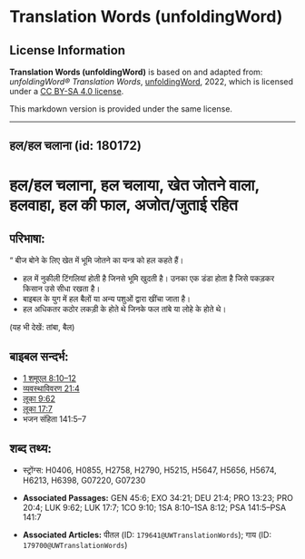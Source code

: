 # Translation Words (unfoldingWord)

## License Information

**Translation Words (unfoldingWord)** is based on and adapted from: _unfoldingWord® Translation Words_, [unfoldingWord](https://unfoldingword.org/utw), 2022, which is licensed under a [CC BY-SA 4.0 license](https://creativecommons.org/licenses/by-sa/4.0/legalcode.en).

This markdown version is provided under the same license.



--------------------------------

## हल/हल चलाना (id: 180172)

हल/हल चलाना, हल चलाया, खेत जोतने वाला, हलवाहा, हल की फाल, अजोत/जुताई रहित
=========================================================================

परिभाषा:
--------

“ बीज बोने के लिए खेत में भूमि जोतने का यन्त्र को हल कहते हैं।

* हल में नुकीली टिंगलियां होती है जिनसे भूमि खुदती है। उनका एक डंडा होता है जिसे पकड़कर किसान उसे सीधा रखता है।
* बाइबल के युग में हल बैलों या अन्य पशुओं द्वारा खींचा जाता है।
* हल अधिकतर कठोर लकड़ी के होते थे जिनके फल तांबे या लोहे के होते थे।

(यह भी देखें: तांबा, बैल)

बाइबल सन्दर्भ:
--------------

* [1 शमूएल 8:10–12](https://ref.ly/1Sam0:0)
* [व्यवस्थाविवरण 21:4](https://ref.ly/Deut21:4)
* [लूका 9:62](https://ref.ly/Luke9:62)
* [लूका 17:7](https://ref.ly/Luke17:7)
* भजन संहिता 141:5–7

शब्द तथ्य:
----------

* स्ट्रोंग्स: H0406, H0855, H2758, H2790, H5215, H5647, H5656, H5674, H6213, H6398, G07220, G07230

* **Associated Passages:** GEN 45:6; EXO 34:21; DEU 21:4; PRO 13:23; PRO 20:4; LUK 9:62; LUK 17:7; 1CO 9:10; 1SA 8:10–1SA 8:12; PSA 141:5–PSA 141:7
* **Associated Articles:** पीतल (ID: `179641@UWTranslationWords`); गाय (ID: `179700@UWTranslationWords`)

